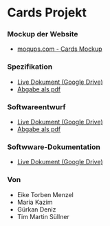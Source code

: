 # Cards Projekt

### Mockup der Website
 - [moqups.com - Cards Mockup](https://app.moqups.com/VUYp7s0D4UqeeIMvjr9dAqMuGBVSfY4o/view/page/ae30a9ac6)

### Spezifikation
 - [Live Dokument (Google Drive)](https://docs.google.com/document/d/1xndBr1c1-UpDQ6IDidkVd7RR4XhCvFRRsA06Sh4eckw/edit?usp=sharing)
 - [Abgabe als pdf](documentation/Spezifikation_abgabe_23_10_2023.pdf)

### Softwareentwurf
 - [Live Dokument (Google Drive)](https://docs.google.com/document/d/1mFZ_HBD6-93Hbmu5UpyCfXXPiMsk1iZjIwh0n1aWS6c/edit?usp=sharing)
 - [Abgabe als pdf](documentation/Softwareentwurf_Abgabe_13_11_2023.pdf)

### Softwware-Dokumentation
 - [Live Dokument (Google Drive)](https://docs.google.com/document/d/138jOJPi54_dHIVrA2zdcUqJUzrw6Vf8_15S6Y1CeOs8/edit?usp=sharing)

### Von
 - Eike Torben Menzel
 - Maria Kazim
 - Gürkan Deniz
 - Tim Martin Süllner
